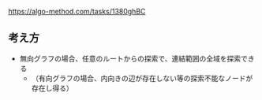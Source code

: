 https://algo-method.com/tasks/1380ghBC

## 考え方
- 無向グラフの場合、任意のルートからの探索で、連結範囲の全域を探索できる
  - （有向グラフの場合、内向きの辺が存在しない等の探索不能なノードが存在し得る）
